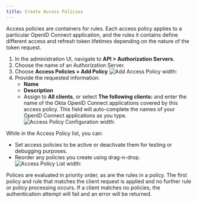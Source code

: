 ```yaml
---
title: Create Access Policies
---
```


Access policies are containers for rules. Each access policy applies to a particular OpenID Connect application, and the rules it contains define different access and refresh token lifetimes depending on the nature of the token request.

1. In the administration UI, navigate to **API > Authorization Servers**.
2. Choose the name of an Authorization Server.
3. Choose **Access Policies > Add Policy**
![Add Access Policy width:](/img/access_policy1.png "Add Access Policy width:")
4. Provide the requested information:
    * **Name**
    * **Description**
    * Assign to **All clients**, or select **The following clients:** and enter the name of the Okta OpenID Connect applications covered by this access policy. This field will auto-complete the names of your OpenID Connect applications as you type.
![Access Policy Configuration width:](/img/access_policy2.png "Access Policy Configuration width:")

While in the Access Policy list, you can:
* Set access policies to be active or deactivate them for testing or debugging purposes.
* Reorder any policies you create using drag-n-drop.
![Access Policy List width:](/img/access_policy3.png "Access Policy List width:")

Polices are evaluated in priority order, as are the rules in a policy.
The first policy and rule that matches the client request is applied and no further rule or policy processing occurs. If a client matches no policies, the authentication attempt will fail and an error will be returned.

<NextSectionLink/>